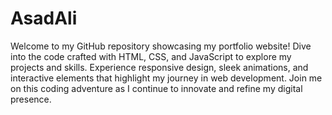 # AsadAli
Welcome to my GitHub repository showcasing my portfolio website! Dive into the code crafted with HTML, CSS, and JavaScript to explore my projects and skills. Experience responsive design, sleek animations, and interactive elements that highlight my journey in web development. Join me on this coding adventure as I continue to innovate and refine my digital presence.
